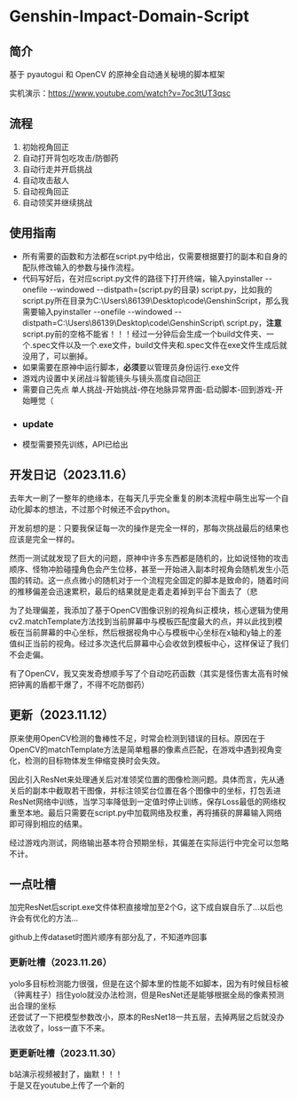 # Genshin-Impact-Domain-Script
## 简介
基于 pyautogui 和 OpenCV 的原神全自动通关秘境的脚本框架

实机演示：https://www.youtube.com/watch?v=7oc3tUT3qsc
## 流程
1. 初始视角回正
2. 自动打开背包吃攻击/防御药
3. 自动行走并开启挑战
4. 自动攻击敌人
5. 自动视角回正
6. 自动领奖并继续挑战
## 使用指南
- 所有需要的函数和方法都在script.py中给出，仅需要根据要打的副本和自身的配队修改输入的参数与操作流程。
- 代码写好后，在对应script.py文件的路径下打开终端，输入pyinstaller --onefile --windowed --distpath=(script.py的目录) script.py，比如我的script.py所在目录为C:\Users\86139\Desktop\code\GenshinScript，那么我需要输入pyinstaller --onefile --windowed --distpath=C:\Users\86139\Desktop\code\GenshinScript\ script.py，**注意**script.py前的空格不能省！！！经过一分钟后会生成一个build文件夹、一个.spec文件以及一个.exe文件，build文件夹和.spec文件在exe文件生成后就没用了，可以删掉。
- 如果需要在原神中运行脚本，**必须**要以管理员身份运行.exe文件
- 游戏内设置中关闭战斗智能镜头与镜头高度自动回正
- 需要自己先点 单人挑战-开始挑战-停在地脉异常界面-启动脚本-回到游戏-开始睡觉（
- ### update
- 模型需要预先训练，API已给出
## 开发日记（2023.11.6）
去年大一刷了一整年的绝缘本，在每天几乎完全重复的刷本流程中萌生出写一个自动化脚本的想法，不过那个时候还不会python。     

开发前想的是：只要我保证每一次的操作是完全一样的，那每次挑战最后的结果也应该是完全一样的。    

然而一测试就发现了巨大的问题，原神中许多东西都是随机的，比如说怪物的攻击顺序、怪物冲脸碰撞角色会产生位移，甚至一开始进入副本时视角会随机发生小范围的转动。这一点点微小的随机对于一个流程完全固定的脚本是致命的，随着时间的推移偏差会迅速累积，最后的结果就是走着走着掉到平台下面去了（悲   

为了处理偏差，我添加了基于OpenCV图像识别的视角纠正模块，核心逻辑为使用cv2.matchTemplate方法找到当前屏幕中与模板匹配度最大的点，并以此找到模板在当前屏幕的中心坐标，然后根据视角中心与模板中心坐标在x轴和y轴上的差值纠正当前的视角。经过多次迭代后屏幕中心会收敛到模板中心，这样保证了我们不会走偏。   

有了OpenCV，我又突发奇想顺手写了个自动吃药函数（其实是怪伤害太高有时候把钟离的盾都干爆了，不得不吃防御药）

## 更新（2023.11.12）
原来使用OpenCV检测的鲁棒性不足，时常会检测到错误的目标。原因在于OpenCV的matchTemplate方法是简单粗暴的像素点匹配，在游戏中遇到视角变化，检测的目标物体发生伸缩变换时会失效。

因此引入ResNet来处理通关后对准领奖位置的图像检测问题。具体而言，先从通关后的副本中截取若干图像，并标注领奖台位置在各个图像中的坐标，打包丢进ResNet网络中训练，当学习率降低到一定值时停止训练，保存Loss最低的网络权重至本地。最后只需要在script.py中加载网络及权重，再将捕获的屏幕输入网络即可得到相应的结果。

经过游戏内测试，网络输出基本符合预期坐标，其偏差在实际运行中完全可以忽略不计。


## 一点吐槽
加完ResNet后script.exe文件体积直接增加至2个G，这下成自娱自乐了...以后也许会有优化的方法...

github上传dataset时图片顺序有部分乱了，不知道咋回事

### 更新吐槽（2023.11.26）
yolo多目标检测能力很强，但是在这个脚本里的性能不如脚本，因为有时候目标被（钟离柱子）挡住yolo就没办法检测，但是ResNet还是能够根据全局的像素预测出合理的坐标  
还尝试了一下把模型参数改小，原本的ResNet18一共五层，去掉两层之后就没办法收敛了，loss一直下不来。

### 更更新吐槽（2023.11.30）  
b站演示视频被封了，幽默！！！  
于是又在youtube上传了一个新的  
